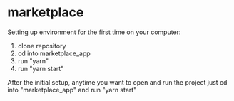 # marketplace
Setting up environment for the first time on your computer:
1) clone repository
2) cd into marketplace_app
3) run "yarn"
4) run "yarn start"

After the initial setup, anytime you want to open and run the project just cd into "marketplace_app" and run "yarn start"
